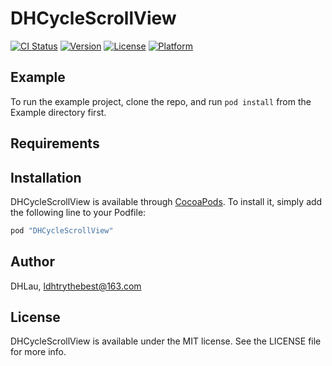 # DHCycleScrollView

[![CI Status](http://img.shields.io/travis/DHLau/DHCycleScrollView.svg?style=flat)](https://travis-ci.org/DHLau/DHCycleScrollView)
[![Version](https://img.shields.io/cocoapods/v/DHCycleScrollView.svg?style=flat)](http://cocoapods.org/pods/DHCycleScrollView)
[![License](https://img.shields.io/cocoapods/l/DHCycleScrollView.svg?style=flat)](http://cocoapods.org/pods/DHCycleScrollView)
[![Platform](https://img.shields.io/cocoapods/p/DHCycleScrollView.svg?style=flat)](http://cocoapods.org/pods/DHCycleScrollView)

## Example

To run the example project, clone the repo, and run `pod install` from the Example directory first.

## Requirements

## Installation

DHCycleScrollView is available through [CocoaPods](http://cocoapods.org). To install
it, simply add the following line to your Podfile:

```ruby
pod "DHCycleScrollView"
```

## Author

DHLau, ldhtrythebest@163.com

## License

DHCycleScrollView is available under the MIT license. See the LICENSE file for more info.
